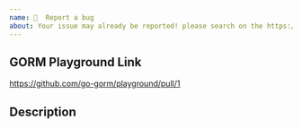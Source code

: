 ```yaml
---
name: 🐛  Report a bug
about: Your issue may already be reported! please search on the https://github.com/go-gorm/gorm/issues before creating one 🥳
---
```


## GORM Playground Link

<!--
Your issue *have to* include a GORM Playground Pull Request Link that can reproduce the bug, refer: https://github.com/go-gorm/playground

Change following URL to your link
-->

https://github.com/go-gorm/playground/pull/1

## Description

<!-- Your use case -->
